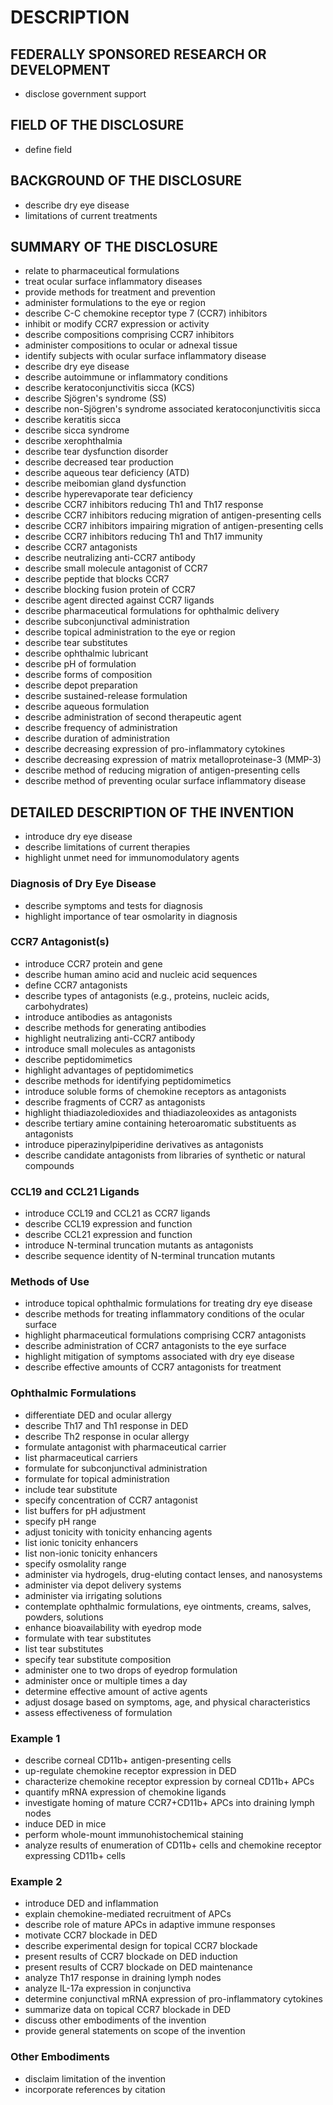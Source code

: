 # DESCRIPTION

## FEDERALLY SPONSORED RESEARCH OR DEVELOPMENT

- disclose government support

## FIELD OF THE DISCLOSURE

- define field

## BACKGROUND OF THE DISCLOSURE

- describe dry eye disease
- limitations of current treatments

## SUMMARY OF THE DISCLOSURE

- relate to pharmaceutical formulations
- treat ocular surface inflammatory diseases
- provide methods for treatment and prevention
- administer formulations to the eye or region
- describe C-C chemokine receptor type 7 (CCR7) inhibitors
- inhibit or modify CCR7 expression or activity
- describe compositions comprising CCR7 inhibitors
- administer compositions to ocular or adnexal tissue
- identify subjects with ocular surface inflammatory disease
- describe dry eye disease
- describe autoimmune or inflammatory conditions
- describe keratoconjunctivitis sicca (KCS)
- describe Sjögren's syndrome (SS)
- describe non-Sjögren's syndrome associated keratoconjunctivitis sicca
- describe keratitis sicca
- describe sicca syndrome
- describe xerophthalmia
- describe tear dysfunction disorder
- describe decreased tear production
- describe aqueous tear deficiency (ATD)
- describe meibomian gland dysfunction
- describe hyperevaporate tear deficiency
- describe CCR7 inhibitors reducing Th1 and Th17 response
- describe CCR7 inhibitors reducing migration of antigen-presenting cells
- describe CCR7 inhibitors impairing migration of antigen-presenting cells
- describe CCR7 inhibitors reducing Th1 and Th17 immunity
- describe CCR7 antagonists
- describe neutralizing anti-CCR7 antibody
- describe small molecule antagonist of CCR7
- describe peptide that blocks CCR7
- describe blocking fusion protein of CCR7
- describe agent directed against CCR7 ligands
- describe pharmaceutical formulations for ophthalmic delivery
- describe subconjunctival administration
- describe topical administration to the eye or region
- describe tear substitutes
- describe ophthalmic lubricant
- describe pH of formulation
- describe forms of composition
- describe depot preparation
- describe sustained-release formulation
- describe aqueous formulation
- describe administration of second therapeutic agent
- describe frequency of administration
- describe duration of administration
- describe decreasing expression of pro-inflammatory cytokines
- describe decreasing expression of matrix metalloproteinase-3 (MMP-3)
- describe method of reducing migration of antigen-presenting cells
- describe method of preventing ocular surface inflammatory disease

## DETAILED DESCRIPTION OF THE INVENTION

- introduce dry eye disease
- describe limitations of current therapies
- highlight unmet need for immunomodulatory agents

### Diagnosis of Dry Eye Disease

- describe symptoms and tests for diagnosis
- highlight importance of tear osmolarity in diagnosis

### CCR7 Antagonist(s)

- introduce CCR7 protein and gene
- describe human amino acid and nucleic acid sequences
- define CCR7 antagonists
- describe types of antagonists (e.g., proteins, nucleic acids, carbohydrates)
- introduce antibodies as antagonists
- describe methods for generating antibodies
- highlight neutralizing anti-CCR7 antibody
- introduce small molecules as antagonists
- describe peptidomimetics
- highlight advantages of peptidomimetics
- describe methods for identifying peptidomimetics
- introduce soluble forms of chemokine receptors as antagonists
- describe fragments of CCR7 as antagonists
- highlight thiadiazoledioxides and thiadiazoleoxides as antagonists
- describe tertiary amine containing heteroaromatic substituents as antagonists
- introduce piperazinylpiperidine derivatives as antagonists
- describe candidate antagonists from libraries of synthetic or natural compounds

### CCL19 and CCL21 Ligands

- introduce CCL19 and CCL21 as CCR7 ligands
- describe CCL19 expression and function
- describe CCL21 expression and function
- introduce N-terminal truncation mutants as antagonists
- describe sequence identity of N-terminal truncation mutants

### Methods of Use

- introduce topical ophthalmic formulations for treating dry eye disease
- describe methods for treating inflammatory conditions of the ocular surface
- highlight pharmaceutical formulations comprising CCR7 antagonists
- describe administration of CCR7 antagonists to the eye surface
- highlight mitigation of symptoms associated with dry eye disease
- describe effective amounts of CCR7 antagonists for treatment

### Ophthalmic Formulations

- differentiate DED and ocular allergy
- describe Th17 and Th1 response in DED
- describe Th2 response in ocular allergy
- formulate antagonist with pharmaceutical carrier
- list pharmaceutical carriers
- formulate for subconjunctival administration
- formulate for topical administration
- include tear substitute
- specify concentration of CCR7 antagonist
- list buffers for pH adjustment
- specify pH range
- adjust tonicity with tonicity enhancing agents
- list ionic tonicity enhancers
- list non-ionic tonicity enhancers
- specify osmolality range
- administer via hydrogels, drug-eluting contact lenses, and nanosystems
- administer via depot delivery systems
- administer via irrigating solutions
- contemplate ophthalmic formulations, eye ointments, creams, salves, powders, solutions
- enhance bioavailability with eyedrop mode
- formulate with tear substitutes
- list tear substitutes
- specify tear substitute composition
- administer one to two drops of eyedrop formulation
- administer once or multiple times a day
- determine effective amount of active agents
- adjust dosage based on symptoms, age, and physical characteristics
- assess effectiveness of formulation

### Example 1

- describe corneal CD11b+ antigen-presenting cells
- up-regulate chemokine receptor expression in DED
- characterize chemokine receptor expression by corneal CD11b+ APCs
- quantify mRNA expression of chemokine ligands
- investigate homing of mature CCR7+CD11b+ APCs into draining lymph nodes
- induce DED in mice
- perform whole-mount immunohistochemical staining
- analyze results of enumeration of CD11b+ cells and chemokine receptor expressing CD11b+ cells

### Example 2

- introduce DED and inflammation
- explain chemokine-mediated recruitment of APCs
- describe role of mature APCs in adaptive immune responses
- motivate CCR7 blockade in DED
- describe experimental design for topical CCR7 blockade
- present results of CCR7 blockade on DED induction
- present results of CCR7 blockade on DED maintenance
- analyze Th17 response in draining lymph nodes
- analyze IL-17a expression in conjunctiva
- determine conjunctival mRNA expression of pro-inflammatory cytokines
- summarize data on topical CCR7 blockade in DED
- discuss other embodiments of the invention
- provide general statements on scope of the invention

### Other Embodiments

- disclaim limitation of the invention
- incorporate references by citation

